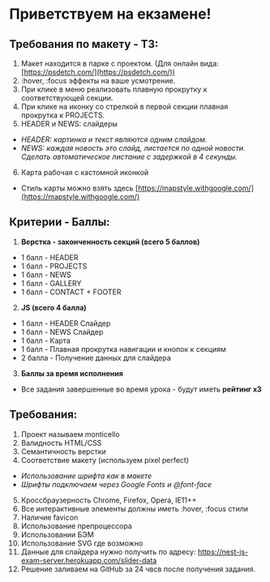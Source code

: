# Приветствуем на екзамене!

## **Требования по макету - ТЗ:**
1. Макет находится в парке с проектом. (Для онлайн вида: [https://psdetch.com/](https://psdetch.com/))
2. :hover, :focus эффекты на ваше усмотрение.
3. При клике в меню реализовать плавную прокрутку к соответствующей секции.
4. При клике на иконку со стрелкой в первой секции плавная прокрутка к PROJECTS.
5. HEADER и NEWS: слайдеры
 - *HEADER: картинка и текст являются одним слайдом.*
 - *NEWS: каждая новость это слайд, листается по одной новости. Сделать автоматическое листание с задержкой в 4 секунды.*
6. Карта рабочая с кастомной иконкой
 - Стиль карты можно взять здесь  [https://mapstyle.withgoogle.com/](https://mapstyle.withgoogle.com/)

## **Критерии - Баллы:**
1. **Верстка - законченность секций (всего 5 баллов)**
-   1 балл - HEADER
-   1 балл - PROJECTS
-   1 балл - NEWS
-   1 балл - GALLERY
-   1 балл - CONTACT + FOOTER
2. **JS (всего 4 балла)**
-   1 балл - HEADER Cлайдер
-   1 балл - NEWS Слайдер
-   1 балл - Карта
-   1 балл - Плавная прокрутка навигации и кнопок к секциям
-   2 балла - Получение данных для слайдера
3. **Баллы за время исполнения**
- Все задания завершенные во время урока - будут иметь **рейтинг х3**

##  **Требования:**
1. Проект называем monticello
2. Валидность HTML/CSS
3. Семантичность верстки
4. Соответствие макету (используем pixel perfect)
-   *Использование шрифта как в макете*
-   *Шрифты подключаем через Google Fonts и @font-face*
5. Кроссбраузерность Chrome, Firefox, Opera, IE11++
6. Все интерактивные элементы должны иметь :hover, :focus стили
7. Наличие favicon
8. Использование препроцессора
9. Использовании БЭМ
10. Использование SVG где возможно
11. Данные для слайдера нужно получить по адресу: https://nest-js-exam-server.herokuapp.com/slider-data
12. Решение заливаем на GitHub за 24 чвсв после получения задания.
